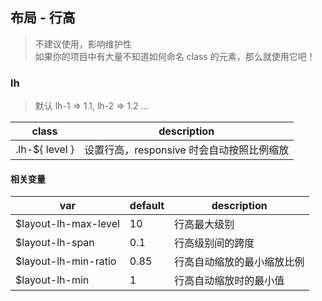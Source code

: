 ## 布局 - 行高
> 不建议使用，影响维护性 <br/>
> 如果你的项目中有大量不知道如何命名 class 的元素，那么就使用它吧！

### lh
> 默认 lh-1 => 1.1, lh-2 => 1.2 ...

 class          | description
 -------------- | -------------------------------------------
 .lh-${ level } | 设置行高，responsive 时会自动按照比例缩放
 
#### 相关变量

 var                         | default | description
 --------------------------  | ------- | --------------------------------
 $layout-lh-max-level        | 10      | 行高最大级别
 $layout-lh-span             | 0.1     | 行高级别间的跨度
 $layout-lh-min-ratio        | 0.85    | 行高自动缩放的最小缩放比例
 $layout-lh-min              | 1       | 行高自动缩放时的最小值
 